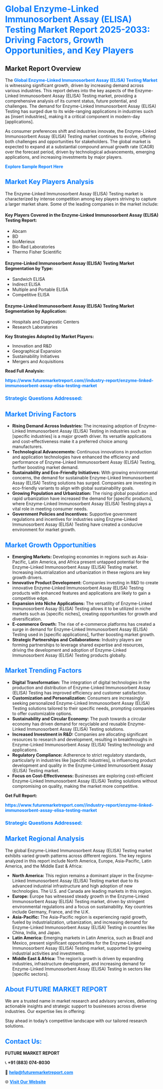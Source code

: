 <h1 style="color: #007BFF;">Global Enzyme-Linked Immunosorbent Assay (ELISA) Testing Market Report 2025-2033: Driving Factors, Growth Opportunities, and Key Players</h1>

<section id="overview">
<h2>Market Report Overview</h2>
<p>The <a href="https://www.futuremarketreport.com//industry-report/enzyme-linked-immunosorbent-assay-elisa-testing-market" style="color: #007BFF; text-decoration: none;"><strong>Global Enzyme-Linked Immunosorbent Assay (ELISA) Testing Market</strong></a> is witnessing significant growth, driven by increasing demand across various industries. This report delves into the key aspects of the Enzyme-Linked Immunosorbent Assay (ELISA) Testing market, providing a comprehensive analysis of its current status, future potential, and challenges. The demand for Enzyme-Linked Immunosorbent Assay (ELISA) Testing has surged due to its wide-ranging applications in industries such as [insert industries], making it a critical component in modern-day [applications].</p>
<p>As consumer preferences shift and industries innovate, the Enzyme-Linked Immunosorbent Assay (ELISA) Testing market continues to evolve, offering both challenges and opportunities for stakeholders. The global market is expected to expand at a substantial compound annual growth rate (CAGR) over the forecast period, driven by technological advancements, emerging applications, and increasing investments by major players.</p>
</section>

<section id="overview">
<p><a href="https://www.futuremarketreport.com//request-sample/reportId=51304" style="color: #007BFF; text-decoration: none;"><strong>Explore Sample Report Here</strong></a></p>
</section>

<section id="key-players">
<h2 style="color: #007BFF;">Market Key Players Analysis</h2>
<p>The Enzyme-Linked Immunosorbent Assay (ELISA) Testing market is characterized by intense competition among key players striving to capture a larger market share. Some of the leading companies in the market include:</p>
<h4>Key Players Covered in the Enzyme-Linked Immunosorbent Assay (ELISA) Testing Report:</h4>
<ul><li>Abcam</li><li>BD</li><li>bioMerieux</li><li>Bio-Rad Laboratories</li><li>Thermo Fisher Scientific</li></ul>
<h4>Enzyme-Linked Immunosorbent Assay (ELISA) Testing Market Segmentation by Type:</h4>
<ul><li>Sandwich ELISA</li><li>Indirect ELISA</li><li>Multiple and Portable ELISA</li><li>Competitive ELISA</li></ul>

<h4>Enzyme-Linked Immunosorbent Assay (ELISA) Testing Market Segmentation by Application:</h4>
<ul><li>Hospitals and Diagnostic Centers</li><li>Research Laboratories</li></ul>
<p><strong>Key Strategies Adopted by Market Players:</strong></p>
<ul>
<li>Innovation and R&D</li>
<li>Geographical Expansion</li>
<li>Sustainability Initiatives</li>
<li>Mergers and Acquisitions</li>
</ul>
</section>

<section>
<p><strong>Read Full Analysis: </strong></p><a href="https://www.futuremarketreport.com//industry-report/enzyme-linked-immunosorbent-assay-elisa-testing-market" style="color: #007BFF; text-decoration: none;"><strong>https://www.futuremarketreport.com//industry-report/enzyme-linked-immunosorbent-assay-elisa-testing-market</strong></a>
<h3 style="color: #007BFF;">Strategic Questions Addressed:</h3>
</section>

<section id="driving-factors">
<h2 style="color: #007BFF;">Market Driving Factors</h2>
<ul>
<li><strong>Rising Demand Across Industries:</strong> The increasing adoption of Enzyme-Linked Immunosorbent Assay (ELISA) Testing in industries such as [specific industries] is a major growth driver. Its versatile applications and cost-effectiveness make it a preferred choice among manufacturers.</li>
<li><strong>Technological Advancements:</strong> Continuous innovations in production and application technologies have enhanced the efficiency and performance of Enzyme-Linked Immunosorbent Assay (ELISA) Testing, further boosting market demand.</li>
<li><strong>Sustainability and Eco-Friendly Initiatives:</strong> With growing environmental concerns, the demand for sustainable Enzyme-Linked Immunosorbent Assay (ELISA) Testing solutions has surged. Companies are investing in eco-friendly variants to align with global sustainability goals.</li>
<li><strong>Growing Population and Urbanization:</strong> The rising global population and rapid urbanization have increased the demand for [specific products], where Enzyme-Linked Immunosorbent Assay (ELISA) Testing plays a vital role in meeting consumer needs.</li>
<li><strong>Government Policies and Incentives:</strong> Supportive government regulations and incentives for industries using Enzyme-Linked Immunosorbent Assay (ELISA) Testing have created a conducive environment for market growth.</li>
</ul>
</section>

<section id="growth-opportunities">
<h2 style="color: #007BFF;">Market Growth Opportunities</h2>
<ul>
<li><strong>Emerging Markets:</strong> Developing economies in regions such as Asia-Pacific, Latin America, and Africa present untapped potential for the Enzyme-Linked Immunosorbent Assay (ELISA) Testing market. Increasing industrialization and urbanization in these regions are key growth drivers.</li>
<li><strong>Innovative Product Development:</strong> Companies investing in R&D to create innovative Enzyme-Linked Immunosorbent Assay (ELISA) Testing products with enhanced features and applications are likely to gain a competitive edge.</li>
<li><strong>Expansion into Niche Applications:</strong> The versatility of Enzyme-Linked Immunosorbent Assay (ELISA) Testing allows it to be utilized in niche markets such as [specific niches], creating opportunities for growth and diversification.</li>
<li><strong>E-commerce Growth:</strong> The rise of e-commerce platforms has created a surge in demand for Enzyme-Linked Immunosorbent Assay (ELISA) Testing used in [specific applications], further boosting market growth.</li>
<li><strong>Strategic Partnerships and Collaborations:</strong> Industry players are forming partnerships to leverage shared expertise and resources, driving the development and adoption of Enzyme-Linked Immunosorbent Assay (ELISA) Testing products globally.</li>
</ul>
</section>

<section id="trending-factors">
<h2 style="color: #007BFF;">Market Trending Factors</h2>
<ul>
<li><strong>Digital Transformation:</strong> The integration of digital technologies in the production and distribution of Enzyme-Linked Immunosorbent Assay (ELISA) Testing has improved efficiency and customer satisfaction.</li>
<li><strong>Customization and Personalization:</strong> Consumers are increasingly seeking personalized Enzyme-Linked Immunosorbent Assay (ELISA) Testing solutions tailored to their specific needs, prompting companies to offer customizable options.</li>
<li><strong>Sustainability and Circular Economy:</strong> The push towards a circular economy has driven demand for recyclable and reusable Enzyme-Linked Immunosorbent Assay (ELISA) Testing solutions.</li>
<li><strong>Increased Investment in R&D:</strong> Companies are allocating significant resources to research and development, resulting in breakthroughs in Enzyme-Linked Immunosorbent Assay (ELISA) Testing technology and applications.</li>
<li><strong>Regulatory Compliance:</strong> Adherence to strict regulatory standards, particularly in industries like [specific industries], is influencing product development and quality in the Enzyme-Linked Immunosorbent Assay (ELISA) Testing market.</li>
<li><strong>Focus on Cost-Effectiveness:</strong> Businesses are exploring cost-efficient Enzyme-Linked Immunosorbent Assay (ELISA) Testing solutions without compromising on quality, making the market more competitive.</li>
</ul>
</section>

<section>
<p><strong>Get Full Report: </strong></p><a href="https://www.futuremarketreport.com//industry-report/enzyme-linked-immunosorbent-assay-elisa-testing-market" style="color: #007BFF; text-decoration: none;"><strong>https://www.futuremarketreport.com//industry-report/enzyme-linked-immunosorbent-assay-elisa-testing-market</strong></a>
<h3 style="color: #007BFF;">Strategic Questions Addressed:</h3>
</section>


<section id="regional-analysis">
<h2 style="color: #007BFF;">Market Regional Analysis</h2>
<p>The global Enzyme-Linked Immunosorbent Assay (ELISA) Testing market exhibits varied growth patterns across different regions. The key regions analyzed in this report include North America, Europe, Asia-Pacific, Latin America, and the Middle East & Africa:</p>
<ul>
<li><strong>North America:</strong> This region remains a dominant player in the Enzyme-Linked Immunosorbent Assay (ELISA) Testing market due to its advanced industrial infrastructure and high adoption of new technologies. The U.S. and Canada are leading markets in this region.</li>
<li><strong>Europe:</strong> Europe has witnessed steady growth in the Enzyme-Linked Immunosorbent Assay (ELISA) Testing market, driven by stringent environmental regulations and a focus on sustainability. Key countries include Germany, France, and the U.K.</li>
<li><strong>Asia-Pacific:</strong> The Asia-Pacific region is experiencing rapid growth, fueled by industrialization, urbanization, and increasing demand for Enzyme-Linked Immunosorbent Assay (ELISA) Testing in countries like China, India, and Japan.</li>
<li><strong>Latin America:</strong> Emerging markets in Latin America, such as Brazil and Mexico, present significant opportunities for the Enzyme-Linked Immunosorbent Assay (ELISA) Testing market, supported by growing industrial activities and investments.</li>
<li><strong>Middle East & Africa:</strong> The region’s growth is driven by expanding industries, infrastructure development, and increasing demand for Enzyme-Linked Immunosorbent Assay (ELISA) Testing in sectors like [specific sectors].</li>
</ul>
</section>

<footer>
<h2 style="color: #007BFF;">About FUTURE MARKET REPORT</h2>
<p>We are a trusted name in market research and advisory services, delivering actionable insights and strategic support to businesses across diverse industries. Our expertise lies in offering:</p>

<p>Stay ahead in today’s competitive landscape with our tailored research solutions.</p>

<h2 style="color: #007BFF;">Contact Us:</h2>
<p><strong>FUTURE MARKET REPORT</strong></p>
<p>📞 <strong>+91 (883) 074-8030</strong></p>
<p>📧 <strong><a href="mailto:help@futuremarketreport.com" style="color: #007BFF;">help@futuremarketreport.com</a></strong></p>
<p>🌐 <strong><a href="https://www.futuremarketreport.com/" style="color: #007BFF;">Visit Our Website</a></strong></p>
</footer>